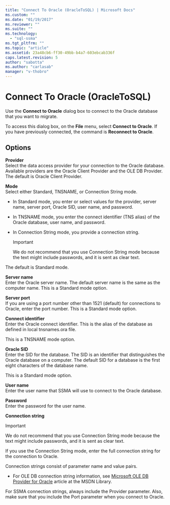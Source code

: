 ```yaml
---
title: "Connect To Oracle (OracleToSQL) | Microsoft Docs"
ms.custom: ""
ms.date: "01/19/2017"
ms.reviewer: ""
ms.suite: ""
ms.technology: 
  - "sql-ssma"
ms.tgt_pltfrm: ""
ms.topic: "article"
ms.assetid: 23a48cb6-ff30-49bb-b4a7-603ebcab336f
caps.latest.revision: 5
author: "sabotta"
ms.author: "carlasab"
manager: "v-thobro"
---
```

# Connect To Oracle (OracleToSQL)
Use the **Connect to Oracle** dialog box to connect to the Oracle database that you want to migrate.  
  
To access this dialog box, on the **File** menu, select **Connect to Oracle**. If you have previously connected, the command is **Reconnect to Oracle**.  
  
## Options  
**Provider**  
Select the data access provider for your connection to the Oracle database. Available providers are the Oracle Client Provider and the OLE DB Provider. The default is Oracle Client Provider.  
  
**Mode**  
Select either Standard, TNSNAME, or Connection String mode.  
  
-   In Standard mode, you enter or select values for the provider, server name, server port, Oracle SID, user name, and password.  
  
-   In TNSNAME mode, you enter the connect identifier (TNS alias) of the Oracle database, user name, and password.  
  
-   In Connection String mode, you provide a connection string.  
  
    > [!IMPORTANT]  
    > We do not recommend that you use Connection String mode because the text might include passwords, and it is sent as clear text.  
  
The default is Standard mode.  
  
**Server name**  
Enter the Oracle server name. The default server name is the same as the computer name. This is a Standard mode option.  
  
**Server port**  
If you are using a port number other than 1521 (default) for connections to Oracle, enter the port number. This is a Standard mode option.  
  
**Connect identifier**  
Enter the Oracle connect identifier. This is the alias of the database as defined in local tnsnames.ora file.  
  
This is a TNSNAME mode option.  
  
**Oracle SID**  
Enter the SID for the database. The SID is an identifier that distinguishes the Oracle database on a computer. The default SID for a database is the first eight characters of the database name.  
  
This is a Standard mode option.  
  
**User name**  
Enter the user name that SSMA will use to connect to the Oracle database.  
  
**Password**  
Enter the password for the user name.  
  
**Connection string**  
> [!IMPORTANT]  
> We do not recommend that you use Connection String mode because the text might include passwords, and it is sent as clear text.  
  
If you use the Connection String mode, enter the full connection string for the connection to Oracle.  
  
Connection strings consist of parameter name and value pairs.  
  
-   For OLE DB connection string information, see [Microsoft OLE DB Provider for Oracle](http://go.microsoft.com/fwlink/?LinkId=85640) article at the MSDN Library.  
  
For SSMA connection strings, always include the Provider parameter. Also, make sure that you include the Port parameter when you connect to Oracle.  
  
